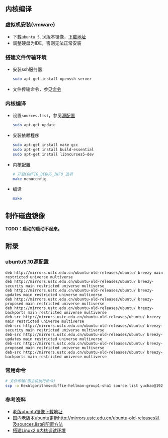 ## 内核编译

### 虚拟机安装(vmware)

* 下载`ubuntu 5.10`版本镜像，[下载地址](https://old-releases.ubuntu.com/releases/)
* 调整硬盘为IDE，否则无法正常安装

### 搭建文件传输环境

* 安装ssh服务器

  ```bash
  sudo apt-get install openssh-server
  ```

* 文件传输命令，参见[命令](#常用命令)

### 内核编译

* 设置`sources.list`，参见[源配置](#ubuntu5.10源配置)

  ```bash
  sudo apt-get update
  ```

* 安装依赖程序

  ```bash
  sudo apt-get install make gcc
  sudo apt-get install build-essential
  sudo apt-get install libncurses5-dev
  ```

* 内核配置

  ```bash
  # 开启CONFIG_DEBUG_INFO 选项
  make menuconfig
  ```

* 编译

  ```bash
  make
  ```


## 制作磁盘镜像

**TODO：启动的启动不起来。**





## 附录

### ubuntu5.10源配置

```
deb http://mirrors.ustc.edu.cn/ubuntu-old-releases/ubuntu/ breezy main restricted universe multiverse
deb http://mirrors.ustc.edu.cn/ubuntu-old-releases/ubuntu/ breezy-security main restricted universe multiverse
deb http://mirrors.ustc.edu.cn/ubuntu-old-releases/ubuntu/ breezy-updates main restricted universe multiverse
deb http://mirrors.ustc.edu.cn/ubuntu-old-releases/ubuntu/ breezy-proposed main restricted universe multiverse
deb http://mirrors.ustc.edu.cn/ubuntu-old-releases/ubuntu/ breezy-backports main restricted universe multiverse
deb-src http://mirrors.ustc.edu.cn/ubuntu-old-releases/ubuntu/ breezy main restricted universe multiverse
deb-src http://mirrors.ustc.edu.cn/ubuntu-old-releases/ubuntu/ breezy-security main restricted universe multiverse
deb-src http://mirrors.ustc.edu.cn/ubuntu-old-releases/ubuntu/ breezy-updates main restricted universe multiverse
deb-src http://mirrors.ustc.edu.cn/ubuntu-old-releases/ubuntu/ breezy-proposed main restricted universe multiverse
deb-src http://mirrors.ustc.edu.cn/ubuntu-old-releases/ubuntu/ breezy-backports main restricted universe multiverse
```

### 常用命令

```bash
# 文件传输(宿主机执行命令)
scp -o KexAlgorithms=diffie-hellman-group1-sha1 source.list yuchao@192.168.179.129:~/
```

### 参考资料

* [老版ubuntu镜像下载地址](https://old-releases.ubuntu.com/releases/)
* [国内老版本ubuntu更新http://mirrors.ustc.edu.cn/ubuntu-old-releases以及sources.list的配置方法](https://blog.csdn.net/snaking616/article/details/52966634)
* [搭建Linux2.6内核调试环境](https://www.jianshu.com/p/a12c89a4f409)
